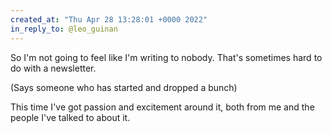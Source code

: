 ```yaml
---
created_at: "Thu Apr 28 13:28:01 +0000 2022"
in_reply_to: @leo_guinan
---
```


So I'm not going to feel like I'm writing to nobody. That's sometimes hard to do with a newsletter. 

(Says someone who has started and dropped a bunch)

This time I've got passion and excitement around it, both from me and the people I've talked to about it.